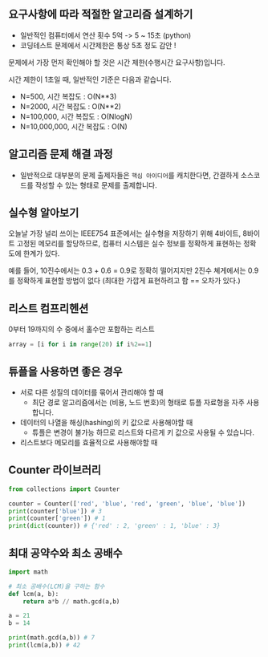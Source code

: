 ## 요구사항에 따라 적절한 알고리즘 설계하기

- 일반적인 컴퓨터에서 연산 횟수 5억 -> 5 ~ 15초 (python)
- 코딩테스트 문제에서 시간제한은 통상 5초 정도 감안 !

문제에서 가장 먼저 확인해야 할 것은 시간 제한(수행시간 요구사항)입니다.

시간 제한이 1초일 때, 일반적인 기준은 다음과 같습니다.
- N=500, 시간 복잡도 : O(N**3)
- N=2000, 시간 복잡도 : O(N**2)
- N=100,000, 시간 복잡도 : O(NlogN)
- N=10,000,000, 시간 복잡도 : O(N)

## 알고리즘 문제 해결 과정

- 일반적으로 대부분의 문제 출제자들은 `핵심 아이디어`를 캐치한다면, 간결하게 소스코드를 작성할 수 있는 형태로 문제를 출제합니다.

## 실수형 알아보기

오늘날 가장 널리 쓰이는 IEEE754 표준에서는 실수형을 저장하기 위해 4바이트, 8바이트 고정된 메모리를 할당하므로, 컴퓨터 시스템은 실수 정보를 정확하게 표현하는 정확도에 한계가 있다.

예를 들어, 10진수에서는 0.3 + 0.6 = 0.9로 정확히 떨어지지만 2진수 쳬게에서는 0.9를 정확하게 표현할 방법이 없다 (최대한 가깝게 표현하려고 함 == 오차가 있다.)

## 리스트 컴프리헨션
0부터 19까지의 수 중에서 홀수만 포함하는 리스트

```python
array = [i for i in range(20) if i%2==1]
```

## 튜플을 사용하면 좋은 경우

- 서로 다른 성질의 데이터를 묶어서 관리해야 할 때
    - 최단 경로 알고리즘에서는 (비용, 노드 번호)의 형태로 튜플 자료형을 자주 사용합니다.
- 데이터의 나열을 해싱(hashing)의 키 값으로 사용해야할 때
    - 튜플은 변경이 불가능 하므로 리스트와 다르게 키 값으로 사용될 수 있습니다.
- 리스트보다 메모리를 효율적으로 사용해야할 때

## Counter 라이브러리

```python
from collections import Counter

counter = Counter(['red', 'blue', 'red', 'green', 'blue', 'blue'])
print(counter['blue']) # 3
print(counter['green']) # 1
print(dict(counter)) # {'red' : 2, 'green' : 1, 'blue' : 3}
```


## 최대 공약수와 최소 공배수
```python
import math

# 최소 공배수(LCM)을 구하는 함수
def lcm(a, b):
    return a*b // math.gcd(a,b)

a = 21
b = 14

print(math.gcd(a,b)) # 7
print(lcm(a,b)) # 42
```

